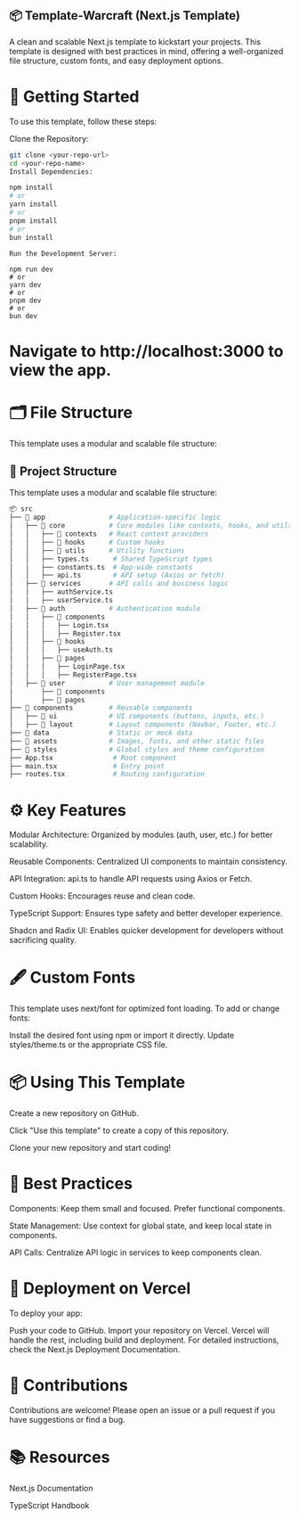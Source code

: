 ## 📦 Template-Warcraft (Next.js Template)
A clean and scalable Next.js template to kickstart your projects. This template is designed with best practices in mind, offering a well-organized file structure, custom fonts, and easy deployment options.

# 🚀 Getting Started
To use this template, follow these steps:

Clone the Repository:


``` bash 
git clone <your-repo-url>
cd <your-repo-name>
Install Dependencies:

npm install
# or
yarn install
# or
pnpm install
# or
bun install
```

```
Run the Development Server:

npm run dev
# or
yarn dev
# or
pnpm dev
# or
bun dev
```

# Navigate to http://localhost:3000 to view the app.

# 🗂️ File Structure
This template uses a modular and scalable file structure:
## 📁 Project Structure

This template uses a modular and scalable file structure:

```bash
📦 src
├── 📂 app                # Application-specific logic
│   ├── 📂 core           # Core modules like contexts, hooks, and utils
│   │   ├── 📂 contexts   # React context providers
│   │   ├── 📂 hooks      # Custom hooks
│   │   ├── 📂 utils      # Utility functions
│   │   ├── types.ts      # Shared TypeScript types
│   │   ├── constants.ts  # App-wide constants
│   │   ├── api.ts        # API setup (Axios or fetch)
│   ├── 📂 services       # API calls and business logic
│   │   ├── authService.ts
│   │   ├── userService.ts
│   ├── 📂 auth           # Authentication module
│   │   ├── 📂 components
│   │   │   ├── Login.tsx
│   │   │   ├── Register.tsx
│   │   ├── 📂 hooks
│   │   │   ├── useAuth.ts
│   │   ├── 📂 pages
│   │   │   ├── LoginPage.tsx
│   │   │   ├── RegisterPage.tsx
│   ├── 📂 user           # User management module
│       ├── 📂 components
│       ├── 📂 pages
├── 📂 components         # Reusable components
│   ├── 📂 ui             # UI components (buttons, inputs, etc.)
│   ├── 📂 layout         # Layout components (Navbar, Footer, etc.)
├── 📂 data               # Static or mock data
├── 📂 assets             # Images, fonts, and other static files
├── 📂 styles             # Global styles and theme configuration
├── App.tsx               # Root component
├── main.tsx              # Entry point
├── routes.tsx            # Routing configuration
```


# ⚙️ Key Features
Modular Architecture: Organized by modules (auth, user, etc.) for better scalability.

Reusable Components: Centralized UI components to maintain consistency.

API Integration: api.ts to handle API requests using Axios or Fetch.

Custom Hooks: Encourages reuse and clean code.

TypeScript Support: Ensures type safety and better developer experience.

Shadcn and Radix UI: Enables quicker development for developers without sacrificing quality.


# 🖋️ Custom Fonts
This template uses next/font for optimized font loading. To add or change fonts:

Install the desired font using npm or import it directly.
Update styles/theme.ts or the appropriate CSS file.

# 📦 Using This Template
Create a new repository on GitHub.

Click "Use this template" to create a copy of this repository.

Clone your new repository and start coding!


# 📄 Best Practices
Components: Keep them small and focused. Prefer functional components.

State Management: Use context for global state, and keep local state in components.

API Calls: Centralize API logic in services to keep components clean.


# 🚀 Deployment on Vercel
To deploy your app:

Push your code to GitHub.
Import your repository on Vercel.
Vercel will handle the rest, including build and deployment.
For detailed instructions, check the Next.js Deployment Documentation.

# 🤝 Contributions
Contributions are welcome! Please open an issue or a pull request if you have suggestions or find a bug.

# 📚 Resources
Next.js Documentation

TypeScript Handbook
